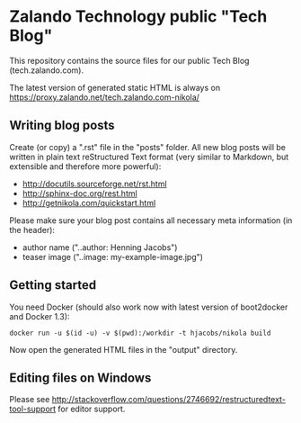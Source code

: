Zalando Technology public "Tech Blog"
=====================================

This repository contains the source files for our public Tech Blog (tech.zalando.com).

The latest version of generated static HTML is always on https://proxy.zalando.net/tech.zalando.com-nikola/

Writing blog posts
------------------

Create (or copy) a ".rst" file in the "posts" folder.
All new blog posts will be written in plain text reStructured Text format (very similar to Markdown, but extensible and therefore more powerful):

* http://docutils.sourceforge.net/rst.html
* http://sphinx-doc.org/rest.html
* http://getnikola.com/quickstart.html

Please make sure your blog post contains all necessary meta information (in the header):

* author name ("..author: Henning Jacobs")
* teaser image ("..image: my-example-image.jpg")


Getting started
---------------

You need Docker (should also work now with latest version of boot2docker and Docker 1.3):

    docker run -u $(id -u) -v $(pwd):/workdir -t hjacobs/nikola build

Now open the generated HTML files in the "output" directory.

Editing files on Windows
------------------------

Please see http://stackoverflow.com/questions/2746692/restructuredtext-tool-support for editor support.
